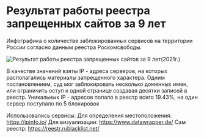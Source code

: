 # Результат работы реестра запрещенных сайтов за 9 лет
Инфографика о количестве заблокированных сервисов на территории России согласно данным реестра Роскомсвободы.

![Результат работы реестра запрещенных сайтов за 9 лет(2021г.)](https://github.com/Tolokov/report_rublacklist/blob/main/images/img2.png?raw=true "Инфографика")

В качестве значений взяты IP - адреса серверов, на которых располагались материалы запрещенного характера. Одним постановлением, суд мог заблокировать несколько доменных имен, или ограничить оступ к одной странице создавая десятки записей в реестр. Уникальных IP - адресов попало в реестр всего 19.43%, на один сервер поступало по 5 блокировок

Использовались сервисы:
Для определения местоположения: https://ipinfo.io/
Для визуализации: https://www.datawrapper.de/
Сам реестр: https://reestr.rublacklist.net/
